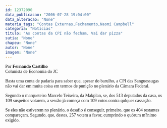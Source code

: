 ```yaml
---
id: 12372090
data_publicacao: "2006-07-28 19:04:00"
data_alteracao: "None"
materia_tags: "Contas Externas,Fechamento,Naomi Campbell"
categoria: "Notícias"
titulo: "As contas da CPI não fecham. Vai dar pizza"
sutia: "None"
chapeu: "None"
autor: "None"
imagem: "None"
---
```

<p><P><FONT face=Verdana>Por <B>Fernando Castilho<BR></B></FONT><FONT face=Verdana>Colunista de Economia do JC</FONT></P><FONT face=\"Courier New\"></p>
<p><P><FONT face=Verdana>Basta uma conta de padaria para saber que, apesar do barulho, a CPI das Sanguessugas não vai dar em muita coisa em termos de punição no plenário da Câmara Federal. </FONT></P></p>
<p><P><FONT face=Verdana>Segundo o marqueteiro Marcelo Teixeira, da Makplan, se, dos 513 deputados da casa, os 109 suspeitos votarem, a sessão já começa com 109 votos contra qulquer cassação.</FONT></P></p>
<p><P><FONT face=Verdana>Se eles não estiverem no plenário, o desafio é conseguir, primeiro, que os 404 restantes compareçam. Segundo, que, destes, 257 votem a favor, cumprindo o quórum m?nimo exigido.</FONT></P></FONT> </p>
